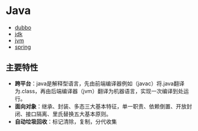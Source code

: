 # Java

- [dubbo](dubbo/README.md)
- [jdk](jdk/README.md)
- [jvm](jvm/README.md)
- [spring](spring/README.md)

## 主要特性
- **跨平台**：java是解释型语言，先由前端编译器例如（javac）将.java翻译为.class，再由后端编译器（jvm）翻译为机器语言，实现一次编译到处运行。
- **面向对象**：继承、封装、多态三大基本特征，单一职责、依赖倒置、开放封闭、接口隔离、里氏替换五大基本原则。
- **自动垃圾回收**：标记清除，复制，分代收集 
